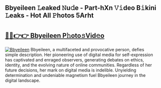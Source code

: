 ## Bbyeileen 𝙻eaked 𝙽u𝚍e - Part-hXn 𝚅𝚒deo B𝚒kini 𝙻eaks - Hot All 𝙿hotos 5Arht

# <h2><a href="http://ld65ya.urlbe.top/?page=Bbyeileen">🔗🔗👉👉 Bbyeileen P𝚑oto𝚜Vid𝚎o</a></h2>

[![Bbyeileen](https://i.imgur.com/eBuTRDB.gif)](http://ld65ya.urlbe.top/?page=Bbyeileen)
Bbyeileen, a multifaceted and provocative person, defies simple description. Her pioneering use of digital media for self-expression has captivated and enraged observers, generating debates on ethics, identity, and the evolving nature of online communities. Regardless of her future decisions, her mark on digital media is indelible. Unyielding determination and undeniable magnetism fuel Bbyeileen journey in the digital landscape.
